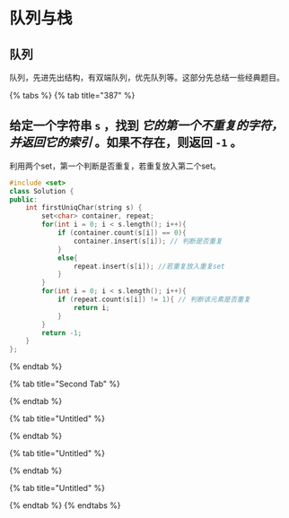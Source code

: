 # 队列与栈

## 队列

队列，先进先出结构，有双端队列，优先队列等。这部分先总结一些经典题目。

{% tabs %}
{% tab title="387" %}
## **给定一个字符串 `s` ，找到 **_**它的第一个不重复的字符，并返回它的索引**_** 。如果不存在，则返回 `-1` 。**

利用两个set，第一个判断是否重复，若重复放入第二个set。

```cpp
#include <set>
class Solution {
public:
    int firstUniqChar(string s) {
        set<char> container, repeat;
        for(int i = 0; i < s.length(); i++){
            if (container.count(s[i]) == 0){
                container.insert(s[i]); // 判断是否重复
            }
            else{
                repeat.insert(s[i]); //若重复放入重复set
            }
        }
        for(int i = 0; i < s.length(); i++){
            if (repeat.count(s[i]) != 1){ // 判断该元素是否重复
                return i;
            }
        }        
        return -1;
    }
};
```
{% endtab %}

{% tab title="Second Tab" %}

{% endtab %}

{% tab title="Untitled" %}

{% endtab %}

{% tab title="Untitled" %}

{% endtab %}

{% tab title="Untitled" %}

{% endtab %}
{% endtabs %}



